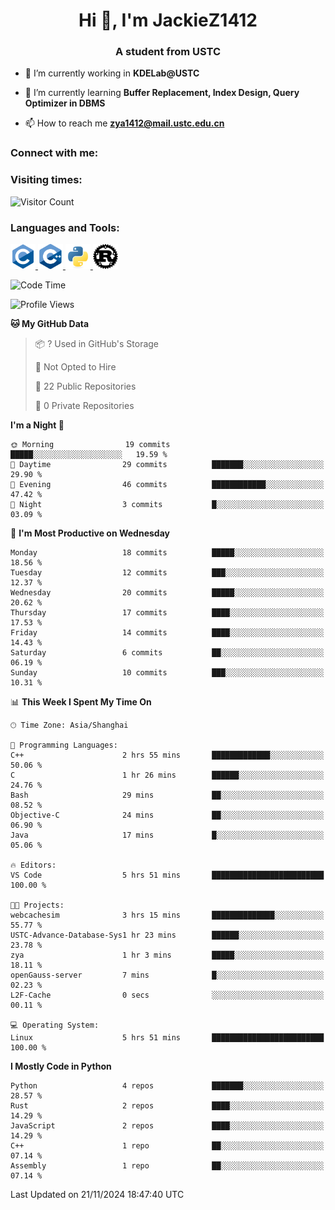 <h1 align="center">Hi 👋, I'm JackieZ1412</h1>
<h3 align="center">A student from USTC</h3>

- 🔭 I’m currently working in **KDELab@USTC**

- 🌱 I’m currently learning **Buffer Replacement, Index Design, Query Optimizer in DBMS**

- 📫 How to reach me **zya1412@mail.ustc.edu.cn**

<h3 align="left">Connect with me:</h3>
<p align="left">
</p>

<h3 align="left">Visiting times:</h3>
<p align="left">
</p>

![Visitor Count](https://profile-counter.glitch.me/Christmas/count.svg)

<h3 align="left">Languages and Tools:</h3>
<p align="left"> <a href="https://www.cprogramming.com/" target="_blank" rel="noreferrer"> <img src="https://raw.githubusercontent.com/devicons/devicon/master/icons/c/c-original.svg" alt="c" width="40" height="40"/> </a> <a href="https://www.w3schools.com/cpp/" target="_blank" rel="noreferrer"> <img src="https://raw.githubusercontent.com/devicons/devicon/master/icons/cplusplus/cplusplus-original.svg" alt="cplusplus" width="40" height="40"/> </a> <a href="https://www.python.org" target="_blank" rel="noreferrer"> <img src="https://raw.githubusercontent.com/devicons/devicon/master/icons/python/python-original.svg" alt="python" width="40" height="40"/> </a> <a href="https://www.rust-lang.org" target="_blank" rel="noreferrer"> <img src="https://raw.githubusercontent.com/devicons/devicon/master/icons/rust/rust-plain.svg" alt="rust" width="40" height="40"/> </a> </p>



<!--START_SECTION:waka-->
![Code Time](http://img.shields.io/badge/Code%20Time-1%2C001%20hrs%2043%20mins-blue)

![Profile Views](http://img.shields.io/badge/Profile%20Views-0-blue)

**🐱 My GitHub Data** 

> 📦 ? Used in GitHub's Storage 
 > 
> 🚫 Not Opted to Hire
 > 
> 📜 22 Public Repositories 
 > 
> 🔑 0 Private Repositories 
 > 
**I'm a Night 🦉** 

```text
🌞 Morning                19 commits          █████░░░░░░░░░░░░░░░░░░░░   19.59 % 
🌆 Daytime                29 commits          ███████░░░░░░░░░░░░░░░░░░   29.90 % 
🌃 Evening                46 commits          ████████████░░░░░░░░░░░░░   47.42 % 
🌙 Night                  3 commits           █░░░░░░░░░░░░░░░░░░░░░░░░   03.09 % 
```
📅 **I'm Most Productive on Wednesday** 

```text
Monday                   18 commits          █████░░░░░░░░░░░░░░░░░░░░   18.56 % 
Tuesday                  12 commits          ███░░░░░░░░░░░░░░░░░░░░░░   12.37 % 
Wednesday                20 commits          █████░░░░░░░░░░░░░░░░░░░░   20.62 % 
Thursday                 17 commits          ████░░░░░░░░░░░░░░░░░░░░░   17.53 % 
Friday                   14 commits          ████░░░░░░░░░░░░░░░░░░░░░   14.43 % 
Saturday                 6 commits           ██░░░░░░░░░░░░░░░░░░░░░░░   06.19 % 
Sunday                   10 commits          ███░░░░░░░░░░░░░░░░░░░░░░   10.31 % 
```


📊 **This Week I Spent My Time On** 

```text
🕑︎ Time Zone: Asia/Shanghai

💬 Programming Languages: 
C++                      2 hrs 55 mins       █████████████░░░░░░░░░░░░   50.06 % 
C                        1 hr 26 mins        ██████░░░░░░░░░░░░░░░░░░░   24.76 % 
Bash                     29 mins             ██░░░░░░░░░░░░░░░░░░░░░░░   08.52 % 
Objective-C              24 mins             ██░░░░░░░░░░░░░░░░░░░░░░░   06.90 % 
Java                     17 mins             █░░░░░░░░░░░░░░░░░░░░░░░░   05.06 % 

🔥 Editors: 
VS Code                  5 hrs 51 mins       █████████████████████████   100.00 % 

🐱‍💻 Projects: 
webcachesim              3 hrs 15 mins       ██████████████░░░░░░░░░░░   55.77 % 
USTC-Advance-Database-Sys1 hr 23 mins        ██████░░░░░░░░░░░░░░░░░░░   23.78 % 
zya                      1 hr 3 mins         █████░░░░░░░░░░░░░░░░░░░░   18.11 % 
openGauss-server         7 mins              █░░░░░░░░░░░░░░░░░░░░░░░░   02.23 % 
L2F-Cache                0 secs              ░░░░░░░░░░░░░░░░░░░░░░░░░   00.11 % 

💻 Operating System: 
Linux                    5 hrs 51 mins       █████████████████████████   100.00 % 
```

**I Mostly Code in Python** 

```text
Python                   4 repos             ███████░░░░░░░░░░░░░░░░░░   28.57 % 
Rust                     2 repos             ████░░░░░░░░░░░░░░░░░░░░░   14.29 % 
JavaScript               2 repos             ████░░░░░░░░░░░░░░░░░░░░░   14.29 % 
C++                      1 repo              ██░░░░░░░░░░░░░░░░░░░░░░░   07.14 % 
Assembly                 1 repo              ██░░░░░░░░░░░░░░░░░░░░░░░   07.14 % 
```




 Last Updated on 21/11/2024 18:47:40 UTC
<!--END_SECTION:waka-->
